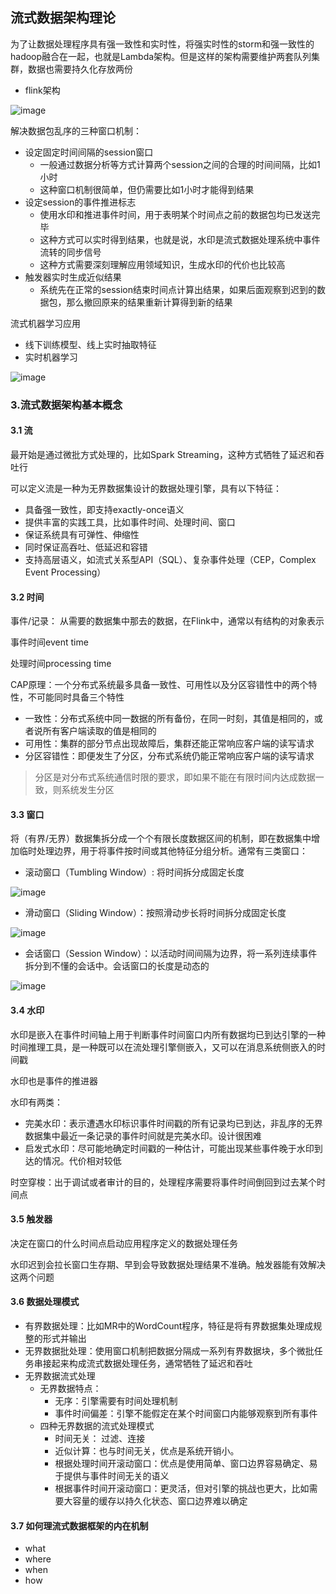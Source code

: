## 流式数据架构理论

为了让数据处理程序具有强一致性和实时性，将强实时性的storm和强一致性的hadoop融合在一起，也就是Lambda架构。但是这样的架构需要维护两套队列集群，数据也需要持久化存放两份

- flink架构

![image](https://github.com/fancyChuan/bigdata-learn/blob/master/flink/img/flink架构.png?raw=true)


解决数据包乱序的三种窗口机制：
- 设定固定时间间隔的session窗口
    - 一般通过数据分析等方式计算两个session之间的合理的时间间隔，比如1小时
    - 这种窗口机制很简单，但仍需要比如1小时才能得到结果
- 设定session的事件推进标志
    - 使用水印和推进事件时间，用于表明某个时间点之前的数据包均已发送完毕
    - 这种方式可以实时得到结果，也就是说，水印是流式数据处理系统中事件流转的同步信号
    - 这种方式需要深刻理解应用领域知识，生成水印的代价也比较高
- 触发器实时生成近似结果
    - 系统先在正常的session结束时间点计算出结果，如果后面观察到迟到的数据包，那么撤回原来的结果重新计算得到新的结果
    
    
流式机器学习应用
- 线下训练模型、线上实时抽取特征
- 实时机器学习

![image](https://github.com/fancyChuan/bigdata-learn/blob/master/flink/img/阿里巴巴实时机器学习模型架构.png?raw=true)


### 3.流式数据架构基本概念
#### 3.1 流
最开始是通过微批方式处理的，比如Spark Streaming，这种方式牺牲了延迟和吞吐行

可以定义流是一种为无界数据集设计的数据处理引擎，具有以下特征：
- 具备强一致性，即支持exactly-once语义
- 提供丰富的实践工具，比如事件时间、处理时间、窗口
- 保证系统具有可弹性、伸缩性
- 同时保证高吞吐、低延迟和容错
- 支持高层语义，如流式关系型API（SQL）、复杂事件处理（CEP，Complex Event Processing）

#### 3.2 时间
事件/记录： 从需要的数据集中那去的数据，在Flink中，通常以有结构的对象表示

事件时间event time

处理时间processing time

CAP原理：一个分布式系统最多具备一致性、可用性以及分区容错性中的两个特性，不可能同时具备三个特性
- 一致性：分布式系统中同一数据的所有备份，在同一时刻，其值是相同的，或者说所有客户端读取的值是相同的
- 可用性：集群的部分节点出现故障后，集群还能正常响应客户端的读写请求
- 分区容错性：即便发生了分区，分布式系统仍能正常响应客户端的读写请求
> 分区是对分布式系统通信时限的要求，即如果不能在有限时间内达成数据一致，则系统发生分区

#### 3.3 窗口
将（有界/无界）数据集拆分成一个个有限长度数据区间的机制，即在数据集中增加临时处理边界，用于将事件按时间或其他特征分组分析。通常有三类窗口：
- 滚动窗口（Tumbling Window）: 将时间拆分成固定长度

![image](https://github.com/fancyChuan/bigdata-learn/blob/master/flink/img/滚动窗口.png?raw=true)

- 滑动窗口（Sliding Window）：按照滑动步长将时间拆分成固定长度

![image](https://github.com/fancyChuan/bigdata-learn/blob/master/flink/img/滑动窗口.png?raw=true)

- 会话窗口（Session Window）：以活动时间间隔为边界，将一系列连续事件拆分到不懂的会话中。会话窗口的长度是动态的

![image](https://github.com/fancyChuan/bigdata-learn/blob/master/flink/img/会话窗口.png?raw=true)

#### 3.4 水印
水印是嵌入在事件时间轴上用于判断事件时间窗口内所有数据均已到达引擎的一种时间推理工具，是一种既可以在流处理引擎侧嵌入，又可以在消息系统侧嵌入的时间戳

水印也是事件的推进器

水印有两类：
- 完美水印：表示遭遇水印标识事件时间戳的所有记录均已到达，非乱序的无界数据集中最近一条记录的事件时间就是完美水印。设计很困难
- 启发式水印：尽可能地确定时间戳的一种估计，可能出现某些事件晚于水印到达的情况。代价相对较低

时空穿梭：出于调试或者审计的目的，处理程序需要将事件时间倒回到过去某个时间点

#### 3.5 触发器
决定在窗口的什么时间点启动应用程序定义的数据处理任务
 
水印迟到会拉长窗口生存期、早到会导致数据处理结果不准确。触发器能有效解决这两个问题

#### 3.6 数据处理模式
- 有界数据处理：比如MR中的WordCount程序，特征是将有界数据集处理成规整的形式并输出
- 无界数据批处理：使用窗口机制把数据分隔成一系列有界数据块，多个微批任务串接起来构成流式数据处理任务，通常牺牲了延迟和吞吐
- 无界数据流式处理
    - 无界数据特点：
        - 无序：引擎需要有时间处理机制
        - 事件时间偏差：引擎不能假定在某个时间窗口内能够观察到所有事件
    - 四种无界数据的流式处理模式
        - 时间无关： 过滤、连接
        - 近似计算：也与时间无关，优点是系统开销小。
        - 根据处理时间开滚动窗口：优点是使用简单、窗口边界容易确定、易于提供与事件时间无关的语义
        - 根据事件时间开滚动窗口：更灵活，但对引擎的挑战也更大，比如需要大容量的缓存以持久化状态、窗口边界难以确定

#### 3.7 如何理流式数据框架的内在机制
- what
- where
- when
- how
